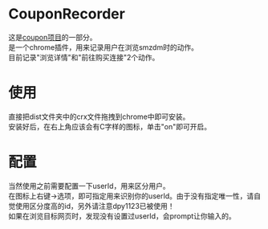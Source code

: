 # CouponRecorder
这是[coupon项目](https://github.com/dpy1123/coupon)的一部分。  
是一个chrome插件，用来记录用户在浏览smzdm时的动作。  
目前记录"浏览详情"和"前往购买连接"2个动作。  

# 使用
直接把dist文件夹中的crx文件拖拽到chrome中即可安装。  
安装好后，在右上角应该会有C字样的图标，单击"on"即可开启。  

# 配置
当然使用之前需要配置一下userId，用来区分用户。  
在图标上右键->选项，即可指定用来识别你的userId。由于没有指定唯一性，请自觉使用区分度高的id，另外请注意dpy1123已被使用！  
如果在浏览目标网页时，发现没有设置过userId，会prompt让你输入的。  